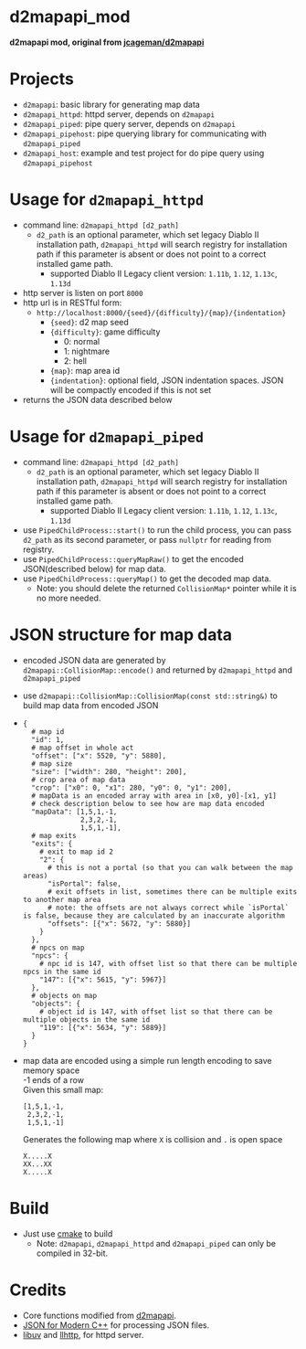 # d2mapapi_mod
**d2mapapi mod, original from [jcageman/d2mapapi](https://github.com/jcageman/d2mapapi)**

# Projects
* `d2mapapi`: basic library for generating map data
* `d2mapapi_httpd`: httpd server, depends on `d2mapapi`
* `d2mapapi_piped`: pipe query server, depends on `d2mapapi`
* `d2mapapi_pipehost`: pipe querying library for communicating with `d2mapapi_piped`
* `d2mapapi_host`: example and test project for do pipe query using `d2mapapi_pipehost`

# Usage for `d2mapapi_httpd`
* command line: `d2mapapi_httpd [d2_path]`
  * `d2_path` is an optional parameter, which set legacy Diablo II installation path, `d2mapapi_httpd` will search registry for installation path if this parameter is absent or does not point to a correct installed game path.
    * supported Diablo II Legacy client version: `1.11b`, `1.12`, `1.13c`, `1.13d`
* http server is listen on port `8000`
* http url is in RESTful form:
  * `http://localhost:8000/{seed}/{difficulty}/{map}/{indentation}`
    * `{seed}`: d2 map seed
    * `{difficulty}`: game difficulty
      * 0: normal
      * 1: nightmare
      * 2: hell
    * `{map}`: map area id
    * `{indentation}`: optional field, JSON indentation spaces. JSON will be compactly encoded if this is not set
* returns the JSON data described below

# Usage for `d2mapapi_piped`
* command line: `d2mapapi_httpd [d2_path]`
  * `d2_path` is an optional parameter, which set legacy Diablo II installation path, `d2mapapi_httpd` will search registry for installation path if this parameter is absent or does not point to a correct installed game path.
    * supported Diablo II Legacy client version: `1.11b`, `1.12`, `1.13c`, `1.13d`
* use `PipedChildProcess::start()` to run the child process, you can pass `d2_path` as its second parameter, or pass `nullptr` for reading from registry.
* use `PipedChildProcess::queryMapRaw()` to get the encoded JSON(described below) for map data.
* use `PipedChildProcess::queryMap()` to get the decoded map data.
  * Note: you should delete the returned `CollisionMap*` pointer while it is no more needed.

# JSON structure for map data
* encoded JSON data are generated by `d2mapapi::CollisionMap::encode()` and returned by `d2mapapi_httpd` and `d2mapapi_piped`
* use `d2mapapi::CollisionMap::CollisionMap(const std::string&)` to build map data from encoded JSON
* ```
  {
    # map id
    "id": 1,
    # map offset in whole act
    "offset": ["x": 5520, "y": 5880],
    # map size
    "size": ["width": 280, "height": 200],
    # crop area of map data
    "crop": ["x0": 0, "x1": 280, "y0": 0, "y1": 200],
    # mapData is an encoded array with area in [x0, y0]-[x1, y1]
    # check description below to see how are map data encoded
    "mapData": [1,5,1,-1,
                2,3,2,-1,
                1,5,1,-1],
    # map exits
    "exits": {
      # exit to map id 2
      "2": {
        # this is not a portal (so that you can walk between the map areas)
        "isPortal": false,
        # exit offsets in list, sometimes there can be multiple exits to another map area
        # note: the offsets are not always correct while `isPortal` is false, because they are calculated by an inaccurate algorithm
        "offsets": [{"x": 5672, "y": 5880}]
      }
    },
    # npcs on map
    "npcs": {
      # npc id is 147, with offset list so that there can be multiple npcs in the same id
      "147": [{"x": 5615, "y": 5967}]
    },
    # objects on map
    "objects": {
      # object id is 147, with offset list so that there can be multiple objects in the same id
      "119": [{"x": 5634, "y": 5889}]
    }
  }
  ```
* map data are encoded using a simple run length encoding to save memory space  
  -1 ends of a row  
  Given this small map:  
  ```
  [1,5,1,-1,
   2,3,2,-1,
   1,5,1,-1]
  ```

  Generates the following map where `X` is collision and `.` is open space
  ```
  X.....X
  XX...XX
  X.....X
  ```

# Build
* Just use [cmake](https://cmake.org) to build
  * Note: `d2mapapi`, `d2mapapi_httpd` and `d2mapapi_piped` can only be compiled in 32-bit.

# Credits
* Core functions modified from [d2mapapi](https://github.com/jcageman/d2mapapi).
* [JSON for Modern C++](https://github.com/nlohmann/json) for processing JSON files.
* [libuv](https://github.com/libuv/libuv) and [llhttp](https://github.com/nodejs/llhttp), for httpd server.

